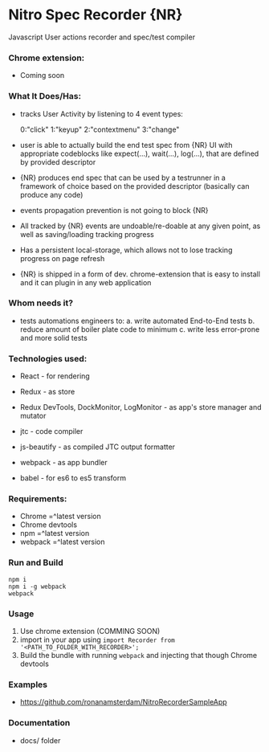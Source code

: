# Nitro Spec Recorder {NR}

Javascript User actions recorder and spec/test compiler


### Chrome extension:
  - Coming soon

### What It Does/Has:

  - tracks User Activity by listening to 4 event types:

      0:"click"
      1:"keyup"
      2:"contextmenu"
      3:"change"

  - user is able to actually build the end test spec from {NR} UI with appropriate codeblocks like expect(...), wait(...), log(...), that are defined by provided descriptor

  - {NR} produces end spec that can be used by a testrunner in a framework of choice based on the provided descriptor (basically can produce any code)

  - events propagation prevention is not going to block {NR}

  - All tracked by {NR} events are undoable/re-doable at any given point, as well as saving/loading tracking progress

  - Has a persistent local-storage, which allows not to lose tracking progress on page refresh

  - {NR} is shipped in a form of dev. chrome-extension that is easy to install and it can plugin in any web application


### Whom needs it?
 - tests automations engineers to:
  a. write automated End-to-End tests
  b. reduce amount of boiler plate code to minimum
  c. write less error-prone and more solid tests


### Technologies used:

  - React                                   - for rendering
  - Redux                                   - as store
  - Redux DevTools, DockMonitor, LogMonitor - as app's store manager and mutator
  - jtc                                     - code compiler
  - js-beautify                             - as compiled JTC output formatter

  - webpack                                 - as app bundler
  - babel                                   - for es6 to es5 transform


### Requirements:

  - Chrome  =^latest version
  - Chrome devtools
  - npm     =^latest version
  - webpack =^latest version


### Run and Build

  ```
  npm i
  npm i -g webpack
  webpack
  ```


### Usage

  1. Use chrome extension (COMMING SOON)
  2. import in your app using ```import Recorder from '<PATH_TO_FOLDER_WITH_RECORDER>';```
  3. Build the bundle with running ```webpack``` and injecting that though Chrome devtools

### Examples

  - https://github.com/ronanamsterdam/NitroRecorderSampleApp

### Documentation

  - docs/ folder